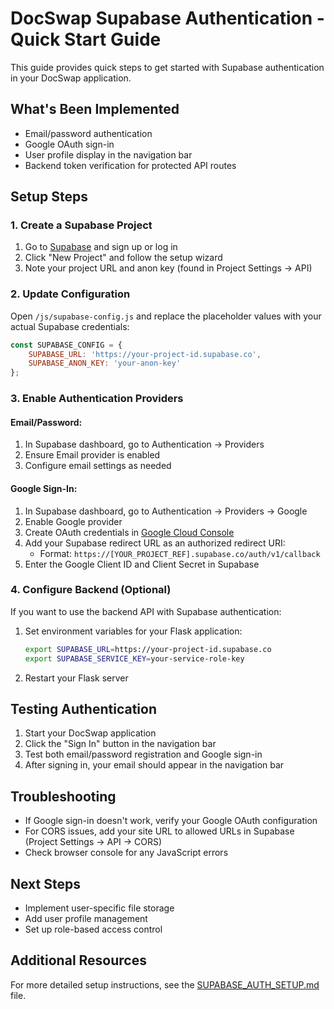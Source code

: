 # DocSwap Supabase Authentication - Quick Start Guide

This guide provides quick steps to get started with Supabase authentication in your DocSwap application.

## What's Been Implemented

- Email/password authentication
- Google OAuth sign-in
- User profile display in the navigation bar
- Backend token verification for protected API routes

## Setup Steps

### 1. Create a Supabase Project

1. Go to [Supabase](https://supabase.com/) and sign up or log in
2. Click "New Project" and follow the setup wizard
3. Note your project URL and anon key (found in Project Settings → API)

### 2. Update Configuration

Open `/js/supabase-config.js` and replace the placeholder values with your actual Supabase credentials:

```javascript
const SUPABASE_CONFIG = {
    SUPABASE_URL: 'https://your-project-id.supabase.co',
    SUPABASE_ANON_KEY: 'your-anon-key'
};
```

### 3. Enable Authentication Providers

#### Email/Password:
1. In Supabase dashboard, go to Authentication → Providers
2. Ensure Email provider is enabled
3. Configure email settings as needed

#### Google Sign-In:
1. In Supabase dashboard, go to Authentication → Providers → Google
2. Enable Google provider
3. Create OAuth credentials in [Google Cloud Console](https://console.cloud.google.com/)
4. Add your Supabase redirect URL as an authorized redirect URI:
   - Format: `https://[YOUR_PROJECT_REF].supabase.co/auth/v1/callback`
5. Enter the Google Client ID and Client Secret in Supabase

### 4. Configure Backend (Optional)

If you want to use the backend API with Supabase authentication:

1. Set environment variables for your Flask application:
   ```bash
   export SUPABASE_URL=https://your-project-id.supabase.co
   export SUPABASE_SERVICE_KEY=your-service-role-key
   ```

2. Restart your Flask server

## Testing Authentication

1. Start your DocSwap application
2. Click the "Sign In" button in the navigation bar
3. Test both email/password registration and Google sign-in
4. After signing in, your email should appear in the navigation bar

## Troubleshooting

- If Google sign-in doesn't work, verify your Google OAuth configuration
- For CORS issues, add your site URL to allowed URLs in Supabase (Project Settings → API → CORS)
- Check browser console for any JavaScript errors

## Next Steps

- Implement user-specific file storage
- Add user profile management
- Set up role-based access control

## Additional Resources

For more detailed setup instructions, see the [SUPABASE_AUTH_SETUP.md](SUPABASE_AUTH_SETUP.md) file.